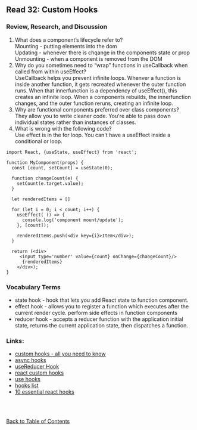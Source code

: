 ## Read 32: Custom Hooks

### Review, Research, and Discussion

1. What does a component’s lifecycle refer to?  
   Mounting - putting elements into the dom  
   Updating - whenever there is chqange in the components state or prop  
   Unmounting - when a component is removed from the DOM
1. Why do you sometimes need to “wrap” functions in useCallback when called from within useEffect?  
   UseCallback helps you prevent infinite loops. Whenver a function is inside another function, it gets recreated whenever the outer function runs. When that innerfunction is a dependency of useEffect(), this creates an infinite loop. When a components rebuilds, the innerfunction changes, and the outer function reruns, creating an infinite loop.
1. Why are functional components preferred over class components?  
   They allow you to write cleaner code. You're able to pass down individual states rather than instances of classes.
1. What is wrong with the following code?  
   Use effect is in the for loop. You can't have a useEffect inside a conditional or loop.

```
import React, {useState, useEffect} from 'react';

function MyComponent(props) {
  const [count, setCount] = useState(0);

  function changeCount(e) {
    setCount(e.target.value);
  }

  let renderedItems = []

  for (let i = 0; i < count; i++) {
    useEffect( () => {
      console.log('component mount/update');
    }, [count]);

    renderedItems.push(<div key={i}>Item</div>);
  }

  return (<div>
     <input type='number' value={count} onChange={changeCount}/>
      {renderedItems}
    </div>);
}
```

### Vocabulary Terms

- state hook - hook that lets you add React state to function component.
- effect hook - allows you to register a function which executes after the current render cycle. perform side effects in function components
- reducer hook - accepts a reducer function with the application initial state, returns the current application state, then dispatches a function.

### Links:

- [custom hooks - all you need to know](https://www.telerik.com/blogs/everything-you-need-to-create-a-custom-react-hook)
- [async hooks](https://dev.to/vinodchauhan7/react-hooks-with-async-await-1n9g)
- [useReducer Hook](https://reactjs.org/docs/hooks-reference.html#usereducer)
- [react custom hooks](https://reactjs.org/docs/hooks-custom.html)
- [use hooks](https://usehooks.com/)
- [hooks list](https://github.com/rehooks/awesome-react-hooks)
- [10 essential react hooks](https://blog.bitsrc.io/10-react-custom-hooks-you-should-have-in-your-toolbox-aa27d3f5564d)

<br>
<br>

[Back to Table of Contents](../README.md)
